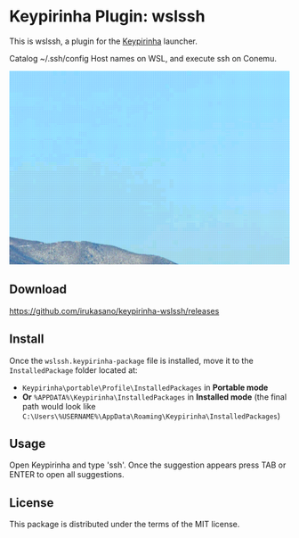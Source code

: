 # Keypirinha Plugin: wslssh

This is wslssh, a plugin for the
[Keypirinha](http://keypirinha.com) launcher.

Catalog ~/.ssh/config Host names on WSL, and execute ssh on Conemu.

![GIF](demo.gif)

## Download

https://github.com/irukasano/keypirinha-wslssh/releases


## Install

Once the `wslssh.keypirinha-package` file is installed,
move it to the `InstalledPackage` folder located at:

* `Keypirinha\portable\Profile\InstalledPackages` in **Portable mode**
* **Or** `%APPDATA%\Keypirinha\InstalledPackages` in **Installed mode** (the
  final path would look like
  `C:\Users\%USERNAME%\AppData\Roaming\Keypirinha\InstalledPackages`)


## Usage

Open Keypirinha and type 'ssh'. Once the suggestion appears press TAB or ENTER to open all suggestions.



## License

This package is distributed under the terms of the MIT license.


